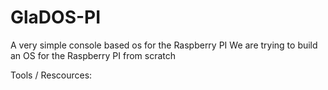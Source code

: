 # GlaDOS-PI
A very simple console based os for the Raspberry PI
We are trying to build an OS for the Raspberry PI from scratch

Tools / Rescources: 
 
